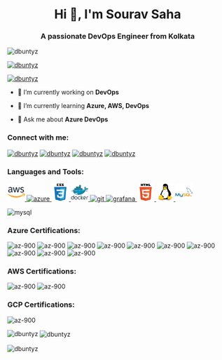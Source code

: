 <h1 align="center">Hi 👋, I'm Sourav Saha</h1>
<h3 align="center">A passionate DevOps Engineer from Kolkata</h3>

<p align="left"> <img src="https://komarev.com/ghpvc/?username=dbuntyz&label=Profile%20views&color=0e75b6&style=flat" alt="dbuntyz" /> </p>

<p align="left"> <a href="https://github.com/ryo-ma/github-profile-trophy"><img src="https://github-profile-trophy.vercel.app/?username=dbuntyz" alt="dbuntyz" /></a> </p>

<p align="left"> <a href="https://twitter.com/dbuntyz" target="blank"><img src="https://img.shields.io/twitter/follow/dbuntyz?logo=twitter&style=for-the-badge" alt="dbuntyz" /></a></p>

- 🔭 I’m currently working on **DevOps**

- 🌱 I’m currently learning **Azure, AWS, DevOps**

- 💬 Ask me about **Azure DevOps**

<h3 align="left">Connect with me:</h3>
<p align="left">
<a href="https://twitter.com/dbuntyz" target="blank"><img align="center" src="https://raw.githubusercontent.com/rahuldkjain/github-profile-readme-generator/master/src/images/icons/Social/twitter.svg" alt="dbuntyz" height="30" width="40" /></a>
<a href="https://linkedin.com/in/dbuntyz" target="blank"><img align="center" src="https://raw.githubusercontent.com/rahuldkjain/github-profile-readme-generator/master/src/images/icons/Social/linked-in-alt.svg" alt="dbuntyz" height="30" width="40" /></a>
<a href="https://fb.com/dbuntyz" target="blank"><img align="center" src="https://raw.githubusercontent.com/rahuldkjain/github-profile-readme-generator/master/src/images/icons/Social/facebook.svg" alt="dbuntyz" height="30" width="40" /></a>
<a href="https://instagram.com/dbuntyz" target="blank"><img align="center" src="https://raw.githubusercontent.com/rahuldkjain/github-profile-readme-generator/master/src/images/icons/Social/instagram.svg" alt="dbuntyz" height="30" width="40" /></a>
</p>

<h3 align="left">Languages and Tools:</h3>
<p align="left"> <a href="https://aws.amazon.com" target="_blank" rel="noreferrer"> <img src="https://raw.githubusercontent.com/devicons/devicon/master/icons/amazonwebservices/amazonwebservices-original-wordmark.svg" alt="aws" width="40" height="40"/> </a> <a href="https://azure.microsoft.com/en-in/" target="_blank" rel="noreferrer"> <img src="https://www.vectorlogo.zone/logos/microsoft_azure/microsoft_azure-icon.svg" alt="azure" width="40" height="40"/> </a> <a href="https://www.w3schools.com/css/" target="_blank" rel="noreferrer"> <img src="https://raw.githubusercontent.com/devicons/devicon/master/icons/css3/css3-original-wordmark.svg" alt="css3" width="40" height="40"/> </a> <a href="https://www.docker.com/" target="_blank" rel="noreferrer"> <img src="https://raw.githubusercontent.com/devicons/devicon/master/icons/docker/docker-original-wordmark.svg" alt="docker" width="40" height="40"/> </a> <a href="https://git-scm.com/" target="_blank" rel="noreferrer"> <img src="https://www.vectorlogo.zone/logos/git-scm/git-scm-icon.svg" alt="git" width="40" height="40"/> </a> <a href="https://grafana.com" target="_blank" rel="noreferrer"> <img src="https://www.vectorlogo.zone/logos/grafana/grafana-icon.svg" alt="grafana" width="40" height="40"/> </a> <a href="https://www.w3.org/html/" target="_blank" rel="noreferrer"> <img src="https://raw.githubusercontent.com/devicons/devicon/master/icons/html5/html5-original-wordmark.svg" alt="html5" width="40" height="40"/> </a> <a href="https://www.linux.org/" target="_blank" rel="noreferrer"> <img src="https://raw.githubusercontent.com/devicons/devicon/master/icons/linux/linux-original.svg" alt="linux" width="40" height="40"/> </a> <a href="https://www.mysql.com/" target="_blank" rel="noreferrer"> <img src="https://raw.githubusercontent.com/devicons/devicon/master/icons/mysql/mysql-original-wordmark.svg" alt="mysql" width="40" height="40"/> </a> </p>
<img src="[https://raw.githubusercontent.com/devicons/devicon/master/icons/mysql/mysql-original-wordmark.svg](https://raw.githubusercontent.com/benc-uk/icon-collection/e33ee714d05a24a81cf6ccd967ef34b22cb77e65/azure-icons/Azure-DevOps.svg)" alt="mysql" width="40" height="40"/> </a> </p>

<h3 align="left">Azure Certifications:</h3>
<p align="left">
<img src="https://images.credly.com/size/680x680/images/be8fcaeb-c769-4858-b567-ffaaa73ce8cf/image.png" width="100" height="100" alt="az-900">
<img src="https://images.credly.com/size/680x680/images/fc1352af-87fa-4947-ba54-398a0e63322e/security-compliance-and-identity-fundamentals-600x600.png" width="100" height="100" alt="az-900">
<img src="https://images.credly.com/size/680x680/images/2a6251f2-737b-4bf6-9190-d77570cc76fc/CERT-Fundamentals-Power-Platform.png" width="100" height="100" alt="az-900">
<img src="https://images.credly.com/size/680x680/images/0c6d9839-f468-4adc-987d-5cfae4a9ee67/image.png" width="100" height="100" alt="az-900">
<img src="https://images.credly.com/size/680x680/images/91295436-0704-4b98-8e1a-ef5f937bda21/identity-and-access-administrator-associate-600x600.png" width="100" height="100" alt="az-900">
<img src="https://images.credly.com/size/680x680/images/59db067c-f0e9-44a8-bcc7-53a960274bfb/CERT-Associate-Microsoft365-Teams-Administrator.png" width="100" height="100" alt="az-900">
<img src="https://images.credly.com/size/680x680/images/336eebfc-0ac3-4553-9a67-b402f491f185/azure-administrator-associate-600x600.png" width="100" height="100" alt="az-900">
<img src="https://images.credly.com/size/680x680/images/987adb7e-49be-4e24-b67e-55986bd3fe66/azure-solutions-architect-expert-600x600.png" width="100" height="100" alt="az-900">
<img src="https://images.credly.com/size/680x680/images/c3ab66f8-5d59-4afa-a6c2-0ba30a1989ca/CERT-Expert-DevOps-Engineer-600x600.png" width="100" height="100" alt="az-900">
<img src="https://images.credly.com/size/680x680/images/c3a2e51d-7984-48cc-a4cb-88d4e8487037/azure-network-engineer-associate-600x600.png" width="100" height="100" alt="az-900">
</p>
<h3 align="left">AWS Certifications:</h3>
<p align="left">
<img src="https://images.credly.com/size/680x680/images/00634f82-b07f-4bbd-a6bb-53de397fc3a6/image.png" width="100" height="100" alt="az-900">
<img src="https://images.credly.com/size/680x680/images/0e284c3f-5164-4b21-8660-0d84737941bc/image.png" width="100" height="100" alt="az-900">
</p>
<h3 align="left">GCP Certifications:</h3>
<p align="left">
<img src="https://images.credly.com/size/680x680/images/44994cda-b5b0-44cb-9a6d-d29b57163073/image.png" width="100" height="100" alt="az-900">
</p>

<p><img align="left" src="https://github-readme-stats.vercel.app/api/top-langs?username=dbuntyz&show_icons=true&locale=en&layout=compact" alt="dbuntyz" /></p>

<p>&nbsp;<img align="center" src="https://github-readme-stats.vercel.app/api?username=dbuntyz&show_icons=true&locale=en" alt="dbuntyz" /></p>

<p><img align="center" src="https://github-readme-streak-stats.herokuapp.com/?user=dbuntyz&" alt="dbuntyz" /></p>
